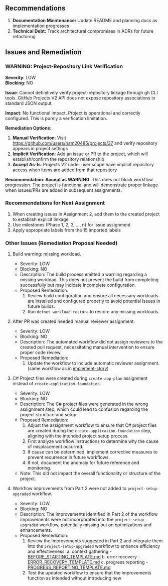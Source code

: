 ## Recommendations

1. **Documentation Maintenance:** Update README and planning docs as implementation progresses
2. **Technical Debt:** Track architectural compromises in ADRs for future refactoring



## Issues and Remediation

### WARNING: Project-Repository Link Verification
**Severity**: LOW  
**Blocking**: NO

**Issue**: 
Cannot definitively verify project-repository linkage through gh CLI tools. GitHub Projects V2 API does not expose repository associations in standard JSON output.

**Impact**: 
No functional impact. Project is operational and correctly configured. This is purely a verification limitation.

**Remediation Options**:
1. **Manual Verification**: Visit https://github.com/users/nam20485/projects/37 and verify repository appears in project settings
2. **Implicit Verification**: Add an issue or PR to the project, which will establish/confirm the repository relationship
3. **Accept As-Is**: Projects V2 under user scope have implicit repository access when items are added from that repository

**Recommendation**: 
**Accept as WARNING**. This does not block workflow progression. The project is functional and will demonstrate proper linkage when issues/PRs are added in subsequent assignments.


### Recommendations for Next Assignment
1. When creating issues in Assignment 2, add them to the created project to establish explicit linkage
2. Use milestones (Phase 1, 2, 3, ..., n) for issue assignment
3. Apply appropriate labels from the 15 imported labels


### Other Issues (Remediation Proposal Needed)

1. Build warning: missing workload.
    - Severity: LOW
    - Blocking: NO
    - Description: The build process emitted a warning regarding a missing workload. This does not prevent the build from completing successfully but may indicate incomplete configuration.
    - Proposed Remediation: 
       1. Review build configuration and ensure all necessary workloads are installed and configured properly to avoid potential issues in future builds.
       2. Run `dotnet workload restore` to restore any missing workloads.

2. After PR was created needed manual reviewer assignment.
    - Severity: LOW
    - Blocking: NO
    - Description: The automated workflow did not assign reviewers to the created pull request, necessitating manual intervention to ensure proper code review.
    - Proposed Remediation:
        1. Update the workflow to include automatic reviewer assignment. (same workflow as in [implement-story](ai_instruction_modules/ai-workflow-assignments/dynamic-workflows/implement-story.md))
       
3. C# Project files were created during `create-app-plan` assignment instead of `create-application-foundation`.
    - Severity: LOW
    - Blocking: NO
    - Description: The C# project files were generated in the wrong assignment step, which could lead to confusion regarding the project structure and setup.
    - Proposed Remediation:
        1. Adjust the assignment workflow to ensure that C# project files are created during the `create-application-foundation` step, aligning with the intended project setup process.
        2. First analyze workflow instructions to determine why the cause of misplacement occurred.
        3. If cause can be determined, implement corrective measures to prevent recurrence in future workflows.
        4. If not, document the anomaly for future reference and monitoring.
    - Note: This did not impact the overall functionality or structure of the project.

4. Workflow improvements from Part 2 were not added to `project-setup-upgraded` workflow.
    - Severity: LOW
    - Blocking: NO
    - Description: The improvements identified in Part 2 of the workflow improvements were not incorporated into the `project-setup-upgraded` workflow, potentially missing out on optimizations and enhancements.
    - Proposed Remediation:
        1. Review the improvements suggested in Part 2 and integrate them into the `project-setup-upgraded` workflow to enhance efficiency and effectiveness.
            a. context gathering - [BEFORE_STARTING_TEMPLATE.md](ai_instruction_modules/ai-workflow-assignments/templates/BEFORE_STARTING_TEMPLATE.md)
            b. error recovery - [ERROR_RECOVERY_TEMPLATE.md](ai_instruction_modules/ai-workflow-assignments/templates/ERROR_RECOVERY_TEMPLATE.md)
            c. progress reporting - [PROGRESS_REPORTING_TEMPLATE.md](ai_instruction_modules/ai-workflow-assignments/templates/PROGRESS_REPORTING_TEMPLATE.md)
        2. Test the updated workflow to ensure that the improvements function as intended without introducing new